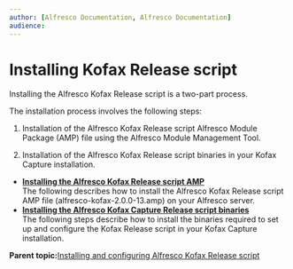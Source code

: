 ```yaml
---
author: [Alfresco Documentation, Alfresco Documentation]
audience: 
---
```


# Installing Kofax Release script

Installing the Alfresco Kofax Release script is a two-part process.

The installation process involves the following steps:

1.  Installation of the Alfresco Kofax Release script Alfresco Module Package \(AMP\) file using the Alfresco Module Management Tool.

2.  Installation of the Alfresco Kofax Release script binaries in your Kofax Capture installation.


-   **[Installing the Alfresco Kofax Release script AMP](../tasks/kofax-amp-install.md)**  
The following describes how to install the Alfresco Kofax Release script AMP file \(alfresco-kofax-2.0.0-13.amp\) on your Alfresco server.
-   **[Installing the Alfresco Kofax Capture Release script binaries](../tasks/kofax-binaries-install.md)**  
The following steps describe how to install the binaries required to set up and configure the Kofax Release script in your Kofax Capture installation.

**Parent topic:**[Installing and configuring Alfresco Kofax Release script](../concepts/kofax-intro.md)

